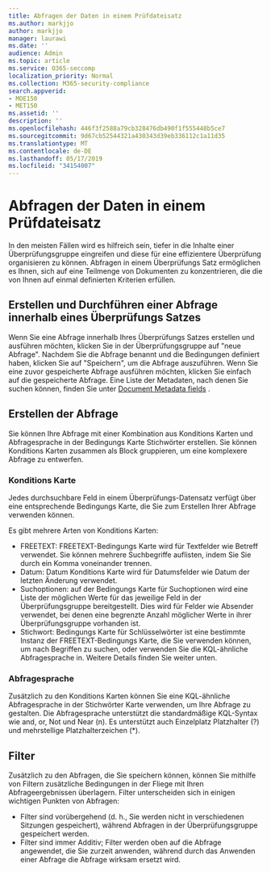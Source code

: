 ```yaml
---
title: Abfragen der Daten in einem Prüfdateisatz
ms.author: markjjo
author: markjjo
manager: laurawi
ms.date: ''
audience: Admin
ms.topic: article
ms.service: O365-seccomp
localization_priority: Normal
ms.collection: M365-security-compliance
search.appverid:
- MOE150
- MET150
ms.assetid: ''
description: ''
ms.openlocfilehash: 446f3f2588a79cb328476db490f1f555448b5ce7
ms.sourcegitcommit: 9d67cb52544321a430343d39eb336112c1a11d35
ms.translationtype: MT
ms.contentlocale: de-DE
ms.lasthandoff: 05/17/2019
ms.locfileid: "34154007"
---
```

# <a name="query-the-data-in-a-review-set"></a>Abfragen der Daten in einem Prüfdateisatz

In den meisten Fällen wird es hilfreich sein, tiefer in die Inhalte einer Überprüfungsgruppe eingreifen und diese für eine effizientere Überprüfung organisieren zu können. Abfragen in einem Überprüfungs Satz ermöglichen es Ihnen, sich auf eine Teilmenge von Dokumenten zu konzentrieren, die die von Ihnen auf einmal definierten Kriterien erfüllen.

## <a name="creating-and-running-a-query-within-a-review-set"></a>Erstellen und Durchführen einer Abfrage innerhalb eines Überprüfungs Satzes

Wenn Sie eine Abfrage innerhalb Ihres Überprüfungs Satzes erstellen und ausführen möchten, klicken Sie in der Überprüfungsgruppe auf "neue Abfrage". Nachdem Sie die Abfrage benannt und die Bedingungen definiert haben, klicken Sie auf "Speichern", um die Abfrage auszuführen. Wenn Sie eine zuvor gespeicherte Abfrage ausführen möchten, klicken Sie einfach auf die gespeicherte Abfrage. Eine Liste der Metadaten, nach denen Sie suchen können, finden Sie unter [Document Metadata fields](document-metadata-fields.md) .

## <a name="building-your-query"></a>Erstellen der Abfrage

Sie können Ihre Abfrage mit einer Kombination aus Konditions Karten und Abfragesprache in der Bedingungs Karte Stichwörter erstellen. Sie können Konditions Karten zusammen als Block gruppieren, um eine komplexere Abfrage zu entwerfen.

### <a name="condition-card"></a>Konditions Karte

Jedes durchsuchbare Feld in einem Überprüfungs-Datensatz verfügt über eine entsprechende Bedingungs Karte, die Sie zum Erstellen Ihrer Abfrage verwenden können.

Es gibt mehrere Arten von Konditions Karten:
- FREETEXT: FREETEXT-Bedingungs Karte wird für Textfelder wie Betreff verwendet. Sie können mehrere Suchbegriffe auflisten, indem Sie Sie durch ein Komma voneinander trennen.
- Datum: Datum Konditions Karte wird für Datumsfelder wie Datum der letzten Änderung verwendet.
- Suchoptionen: auf der Bedingungs Karte für Suchoptionen wird eine Liste der möglichen Werte für das jeweilige Feld in der Überprüfungsgruppe bereitgestellt. Dies wird für Felder wie Absender verwendet, bei denen eine begrenzte Anzahl möglicher Werte in ihrer Überprüfungsgruppe vorhanden ist.
- Stichwort: Bedingungs Karte für Schlüsselwörter ist eine bestimmte Instanz der FREETEXT-Bedingungs Karte, die Sie verwenden können, um nach Begriffen zu suchen, oder verwenden Sie die KQL-ähnliche Abfragesprache in. Weitere Details finden Sie weiter unten.

### <a name="query-language"></a>Abfragesprache

Zusätzlich zu den Konditions Karten können Sie eine KQL-ähnliche Abfragesprache in der Stichwörter Karte verwenden, um Ihre Abfrage zu gestalten. Die Abfragesprache unterstützt die standardmäßige KQL-Syntax wie and, or, Not und Near (n). Es unterstützt auch Einzelplatz Platzhalter (?) und mehrstellige Platzhalterzeichen (*).

## <a name="filter"></a>Filter

Zusätzlich zu den Abfragen, die Sie speichern können, können Sie mithilfe von Filtern zusätzliche Bedingungen in der Fliege mit Ihren Abfrageergebnissen überlagern. Filter unterscheiden sich in einigen wichtigen Punkten von Abfragen:
- Filter sind vorübergehend (d. h., Sie werden nicht in verschiedenen Sitzungen gespeichert), während Abfragen in der Überprüfungsgruppe gespeichert werden.
- Filter sind immer Additiv; Filter werden oben auf die Abfrage angewendet, die Sie zurzeit anwenden, während durch das Anwenden einer Abfrage die Abfrage wirksam ersetzt wird.